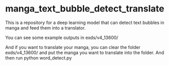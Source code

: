 # manga_text_bubble_detect_translate
This is a repository for a deep learning model that can detect text bubbles in manga and feed them into a translator.

You can see some example outputs in exds/v4_13600/

And if you want to translate your manga, you can clear the folder exds/v4_13600/ and put the manga you want to translate into the folder.
And then run python word_detect.py

